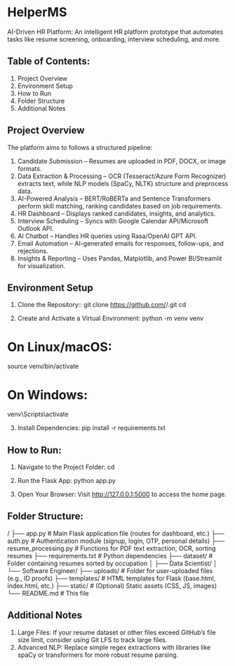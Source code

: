 # HelperMS        
AI-Driven HR Platform: An intelligent HR platform prototype that automates tasks like resume screening, onboarding, interview scheduling, and more.

## Table of Contents: 
1) Project Overview
2) Environment Setup
3) How to Run
4) Folder Structure
5) Additional Notes

## Project Overview
The platform aims to follows a structured pipeline:
1) Candidate Submission – Resumes are uploaded in PDF, DOCX, or image formats.
2) Data Extraction & Processing – OCR (Tesseract/Azure Form Recognizer) extracts text, while NLP models (SpaCy, NLTK) structure and preprocess data.
3) AI-Powered Analysis – BERT/RoBERTa and Sentence Transformers perform skill matching, ranking candidates based on job requirements.
4) HR Dashboard – Displays ranked candidates, insights, and analytics.
5) Interview Scheduling – Syncs with Google Calendar API/Microsoft Outlook API.
6) AI Chatbot – Handles HR queries using Rasa/OpenAI GPT API.
7) Email Automation – AI-generated emails for responses, follow-ups, and rejections.
8) Insights & Reporting – Uses Pandas, Matplotlib, and Power BI/Streamlit for visualization.

## Environment Setup

1) Clone the Repository::
git clone https://github.com/<your-username>/<repository-name>.git
cd <repository-name>

2) Create and Activate a Virtual Environment:
python -m venv venv
# On Linux/macOS:
source venv/bin/activate
# On Windows:
venv\Scripts\activate

3) Install Dependencies:
pip install -r requirements.txt


## How to Run:
1) Navigate to the Project Folder:
cd <repository-name>

2) Run the Flask App:
python app.py

3) Open Your Browser:
Visit http://127.0.0.1:5000 to access the home page.


## Folder Structure:
<repository-name>/
├── app.py                  # Main Flask application file (routes for dashboard, etc.)
├── auth.py                 # Authentication module (signup, login, OTP, personal details)
├── resume_processing.py    # Functions for PDF text extraction, OCR, sorting resumes
├── requirements.txt        # Python dependencies
├── dataset/                # Folder containing resumes sorted by occupation
│   ├── Data Scientist/
│   └── Software Engineer/
├── uploads/                # Folder for user-uploaded files (e.g., ID proofs)
├── templates/              # HTML templates for Flask (base.html, index.html, etc.)
├── static/                 # (Optional) Static assets (CSS, JS, images)
└── README.md               # This file


## Additional Notes
1) Large Files:
If your resume dataset or other files exceed GitHub’s file size limit, consider using Git LFS to track large files.
2) Advanced NLP:
Replace simple regex extractions with libraries like spaCy or transformers for more robust resume parsing.
